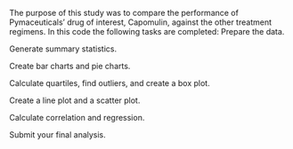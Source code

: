 The purpose of this study was to compare the performance of Pymaceuticals’ drug of interest, Capomulin, against the other treatment regimens.
In this code the following tasks are completed:
Prepare the data.

Generate summary statistics.

Create bar charts and pie charts.

Calculate quartiles, find outliers, and create a box plot.

Create a line plot and a scatter plot.

Calculate correlation and regression.

Submit your final analysis.
